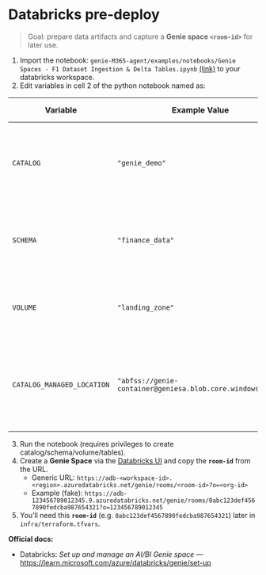 # Databricks pre‑deploy

> Goal: prepare data artifacts and capture a **Genie space `<room-id>`** for later use.

1. Import the notebook: `genie-M365-agent/examples/notebooks/Genie Spaces - F1 Dataset Ingestion & Delta Tables.ipynb` [(link)](../genie-M365-agent/examples/notebooks/Genie%20Spaces%20-%20F1%20Dataset%20Ingestion%20&%20Delta%20Tables.ipynb) to your databricks workspace.
2. Edit variables in cell 2 of the python notebook named as:

| Variable                  | Example Value                     | What it is / Purpose                                                                 |
|----------------------------|-----------------------------------|---------------------------------------------------------------------------------------|
| `CATALOG`                 | `"genie_demo"`                    | The Unity Catalog **catalog name** where your Genie data will be stored. Acts as the top-level container. |
| `SCHEMA`                  | `"finance_data"`                  | The **schema** (a.k.a. database) inside the catalog. Used to organize your tables.    |
| `VOLUME`                  | `"landing_zone"`                  | A **volume** inside the catalog/schema where raw files (.CSV) will be ingested. |
| `CATALOG_MANAGED_LOCATION`| `"abfss://genie-container@geniesa.blob.core.windows.net/"` | The **storage location URI** (ADLS Gen2 / Blob Storage) that backs the catalog. Must point to a valid container you own. |

3. Run the notebook (requires privileges to create catalog/schema/volume/tables).
4. Create a **Genie Space** via the [Databricks UI](https://learn.microsoft.com/en-us/azure/databricks/genie/set-up#-create-a-genie-space) and copy the **`room-id`** from the URL.
   - Generic URL: `https://adb-<workspace-id>.<region>.azuredatabricks.net/genie/rooms/<room-id>?o=<org-id>`
   - Example (fake): `https://adb-123456789012345.9.azuredatabricks.net/genie/rooms/0abc123def4567890fedcba987654321?o=123456789012345`
5. You’ll need this **`room-id`** (e.g. `0abc123def4567890fedcba987654321`) later in `infra/terraform.tfvars`.

**Official docs:**
- Databricks: *Set up and manage an AI/BI Genie space* — https://learn.microsoft.com/azure/databricks/genie/set-up

